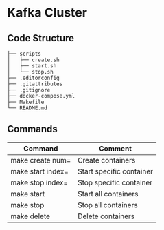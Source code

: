 # Kafka Cluster

## Code Structure

    ├── scripts
    │   ├── create.sh
    │   ├── start.sh
    │   └── stop.sh
    ├── .editorconfig
    ├── .gitattributes
    ├── .gitignore
    ├── docker-compose.yml
    ├── Makefile
    └── README.md

## Commands

| Command                  | Comment                  |
|--------------------------|--------------------------|
| make create num=<NUM>    | Create containers        |
| make start index=<INDEX> | Start specific container |
| make stop index=<INDEX>  | Stop specific container  |
| make start               | Start all containers     |
| make stop                | Stop all containers      |
| make delete              | Delete containers        |
